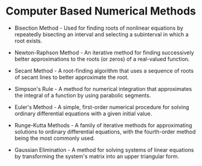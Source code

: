 # Computer Based Numerical Methods

- Bisection Method - Used for finding roots of nonlinear equations by repeatedly bisecting an interval and selecting a subinterval in which a root exists.

- Newton-Raphson Method - An iterative method for finding successively better approximations to the roots (or zeros) of a real-valued function.

- Secant Method - A root-finding algorithm that uses a sequence of roots of secant lines to better approximate the root.

- Simpson's Rule - A method for numerical integration that approximates the integral of a function by using parabolic segments.

- Euler's Method - A simple, first-order numerical procedure for solving ordinary differential equations with a given initial value.

- Runge-Kutta Methods - A family of iterative methods for approximating solutions to ordinary differential equations, with the fourth-order method being the most commonly used.

- Gaussian Elimination - A method for solving systems of linear equations by transforming the system's matrix into an upper triangular form.


